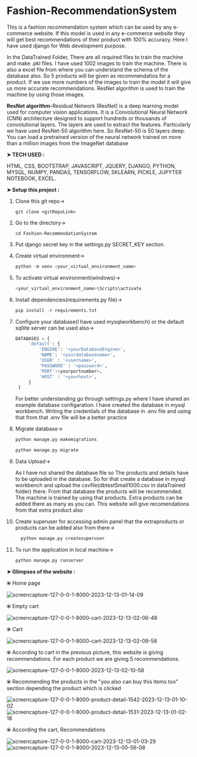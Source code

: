 # Fashion-RecommendationSystem
<p>This is a fashion recommendation system which can be used by any e-commerce website. If this model is used in any e-commerce website they will get best recommendations of their product with 100% accuracy. Here I have used django for Web development purpose.</p>
<p>In the DataTrained Folder, There are all required files to train the machine and make .pkl files. I have used 1002 images to train the machine. There is also a excel file from where you can understand the schema of the database also. So 5 products will be given as recommendatios for a product. If we use more numbers of the images to train the model it will give us more accurate recommendations. ResNet algorithm is used to train the machine by using those images.</p>

<p><b>ResNet algorithm-</b>Residual Network (ResNet) is a deep learning model used for computer vision applications. It is a Convolutional Neural Network (CNN) architecture designed to support hundreds or thousands of convolutional layers. The layers are used to extract the features. Particularly we have used ResNet-50 algorithm here. So ResNet-50 is 50 layers deep. You can load a pretrained version of the neural network trained on more than a million images from the ImageNet database</p>

**➤ TECH USED :**
<p>HTML, CSS, BOOTSTRAP, JAVASCRIPT, JQUERY, DJANGO, PYTHON, MYSQL, NUMPY, PANDAS, TENSORFLOW, SKLEARN, PICKLE, JUPYTER NOTEBOOK, EXCEL.</p>

**➤ Setup this project :**

1. Clone this git repo->

   ```git
   git clone <gitRepoLink>
   ```
2. Go to the directory->

   ```git
   cd Fashion-RecommendationSystem
   ```
   
3. Put django secret key in the settings.py SECRET_KEY section.
   
4. Create virtual environment->
   
   ```python
   python -m venv <your_virtual_environment_name>
   ```
5. To activate virtual environment(windows)->

   ```python
   <your_virtual_environment_name>\Scripts\activate
   ```
   
6. Install dependencies(requirements.py file)->
   
   ```python
   pip install -r requirements.txt
   ```
7. Configure your database(I have used mysqlworkbench) or the default sqllite server can be used also->

   ```python
   DATABASES = {
        'default': {
            'ENGINE': '<yourDatabaseEngine>',
            'NAME': '<yourdatabasename>',
            'USER' : '<username>',
            'PASSWORD' : '<password>',
            'PORT':<yourportnumber>,
            'HOST' : '<yourhost>',
        }
    }
   ```
   <p>For better understanding go through settings.py where I have shared an example database configaration. I have created the database in mysql workbench. Writing the   
      credentials of the database in .env file and using that from that .env file will be a better practice</p>
   
8. Migrate database->

   ```python
   python manage.py makemigrations
   ```

   ```python
   python manage.py migrate
   ```
9. Data Upload->
   <p>As I have not shared the database file so The products and details have to be uploaded in the database. So for that create a database in mysql workbench and upload the 
    csvfile(dbtestSmall1000.csv in dataTrained folder) there. From that database the products will be recommended. The machine is trained by using that products. Extra 
    products can be added there as many as you can. This website will give recomendations from that extra product also</p>
   
10. Create superuser for accessing admin panel that the extraproducts or products can be added also from there->
    ```python
      python manage.py createsuperuser 
    ```

11. To run the application in local machine->
   
    ```python
    python manage.py runserver
    ```
**➤ Glimpses of the website :**
   <p>⦿ Home page</p>
   <img src="https://i.ibb.co/0VTjPxs/screencapture-127-0-0-1-8000-2023-12-13-01-14-09.png" alt="screencapture-127-0-0-1-8000-2023-12-13-01-14-09" border="0">
   <p>⦿ Empty cart</p>
   <img src="https://i.ibb.co/Kr8W55T/screencapture-127-0-0-1-8000-cart-2023-12-13-02-06-48.png" alt="screencapture-127-0-0-1-8000-cart-2023-12-13-02-06-48" border="0">
   <p>⦿ Cart</p>
   <img src="https://i.ibb.co/k9JYsSY/screencapture-127-0-0-1-8000-cart-2023-12-13-02-09-58.png" alt="screencapture-127-0-0-1-8000-cart-2023-12-13-02-09-58" border="0">
   <p>⦿ According to cart in the previous picture, this website is giving recommendations. For each product we are giving 5 recommendations.</p>
   <img src="https://i.ibb.co/dGG9GKS/screencapture-127-0-0-1-8000-2023-12-13-02-10-58.png" alt="screencapture-127-0-0-1-8000-2023-12-13-02-10-58" border="0">
   <p>⦿ Recommending the products in the "you also can buy this items too" section depending the product which is clicked</p>
   <img src="https://i.ibb.co/9pL0hjf/screencapture-127-0-0-1-8000-product-detail-1542-2023-12-13-01-10-02.png" alt="screencapture-127-0-0-1-8000-product-detail-1542-2023-12-13-01-10-02" border="0">
   <img src="https://i.ibb.co/s1BWKT5/screencapture-127-0-0-1-8000-product-detail-1531-2023-12-13-01-02-18.png" alt="screencapture-127-0-0-1-8000-product-detail-1531-2023-12-13-01-02-18" border="0">
   <p>⦿ According the cart, Recommendations</p>
   <img src="https://i.ibb.co/4ZyGRbx/screencapture-127-0-0-1-8000-cart-2023-12-13-01-03-29.png" alt="screencapture-127-0-0-1-8000-cart-2023-12-13-01-03-29" border="0">
   <img src="https://i.ibb.co/TcpzFBL/screencapture-127-0-0-1-8000-2023-12-13-00-56-08.png" alt="screencapture-127-0-0-1-8000-2023-12-13-00-56-08" border="0">
   
